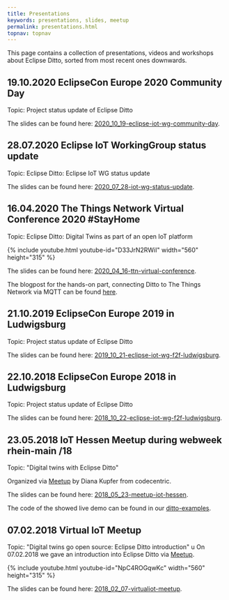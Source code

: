 ```yaml
---
title: Presentations
keywords: presentations, slides, meetup
permalink: presentations.html
topnav: topnav
---
```


This page contains a collection of presentations, videos and workshops about Eclipse Ditto, sorted from most recent ones downwards.

## 19.10.2020 EclipseCon Europe 2020 Community Day

Topic: Project status update of Eclipse Ditto

The slides can be found here: [2020_10_19-eclipse-iot-wg-community-day](slides/2020_10_19-eclipse-iot-wg-community-day/index.html).



## 28.07.2020 Eclipse IoT WorkingGroup status update

Topic: Eclipse Ditto: Eclipse IoT WG status update

The slides can be found here: [2020_07_28-iot-wg-status-update](slides/2020_07_28-iot-wg-status-update/index.html).


## 16.04.2020 The Things Network Virtual Conference 2020 #StayHome

Topic: Eclipse Ditto: Digital Twins as part of an open IoT platform

{% include youtube.html youtube-id="D33JrN2RWiI" width="560" height="315" %}

The slides can be found here: [2020_04_16-ttn-virtual-conference](slides/2020_04_16-ttn-virtual-conference/index.html).

The blogpost for the hands-on part, connecting Ditto to The Things Network via MQTT can be found 
[here](2020-04-16-connecting-to-ttn-via-mqtt.html).

## 21.10.2019 EclipseCon Europe 2019 in Ludwigsburg

Topic: Project status update of Eclipse Ditto

The slides can be found here: [2019_10_21-eclipse-iot-wg-f2f-ludwigsburg](slides/2019_10_21-eclipse-iot-wg-f2f-ludwigsburg/index.html).


## 22.10.2018 EclipseCon Europe 2018 in Ludwigsburg

Topic: Project status update of Eclipse Ditto

The slides can be found here: [2018_10_22-eclipse-iot-wg-f2f-ludwigsburg](slides/2018_10_22-eclipse-iot-wg-f2f-ludwigsburg/index.html).

## 23.05.2018 IoT Hessen Meetup during webweek rhein-main /18

Topic: "Digital twins with Eclipse Ditto"

Organized via [Meetup](https://www.meetup.com/IoT-Hessen/events/248886802/) by Diana Kupfer from codecentric.

The slides can be found here: [2018_05_23-meetup-iot-hessen](slides/2018_05_23-meetup-iot-hessen/index.html).

The code of the showed live demo can be found in our [ditto-examples](https://github.com/eclipse/ditto-examples/tree/master/octopus-via-hono).

## 07.02.2018 Virtual IoT Meetup

Topic: "Digital twins go open source: Eclipse Ditto introduction"
u
On 07.02.2018 we gave an introduction into Eclipse Ditto via [Meetup](https://www.meetup.com/Virtual-IoT/events/247048104/).

{% include youtube.html youtube-id="NpC4ROGqwKc" width="560" height="315" %}

The slides can be found here: [2018_02_07-virtualiot-meetup](slides/2018_02_07-virtualiot-meetup/index.html).
